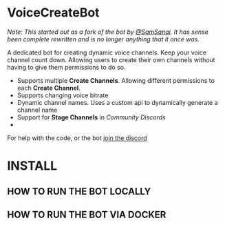 # VoiceCreateBot
_Note:
This started out as a fork of the bot by [@SamSanai](https://github.com/SamSanai). It has sense been complete rewritten and is no longer anything that it once was._

A dedicated bot for creating dynamic voice channels. Keep your voice channel count down. Allowing users to create their own channels without having to give them permissions to do so.

- Supports multiple **Create Channels**. Allowing different permissions to each **Create Channel**.
- Supports changing voice bitrate
- Dynamic channel names. Uses a custom api to dynamically generate a channel name
- Support for **Stage Channels** in *Community Discords*
- 

For help with the code, or the bot [join the discord](http://discord.darthminos.tv)
# INSTALL

## HOW TO RUN THE BOT LOCALLY

## HOW TO RUN THE BOT VIA DOCKER